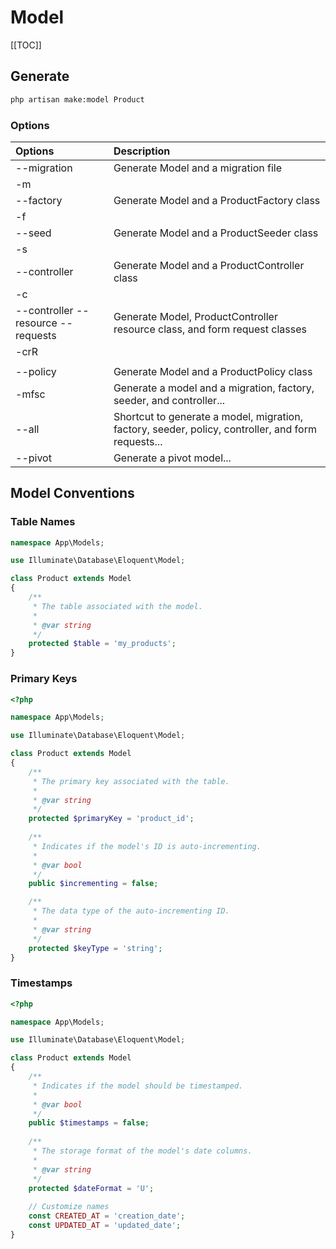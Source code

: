 # Model

[[TOC]]

## Generate
```bash
php artisan make:model Product
```

### Options

| Options                            | Description                                                                                        |
|:-----------------------------------|:---------------------------------------------------------------------------------------------------|
| --migration                        | Generate Model and a migration file                                                                |
| -m                                 |                                                                                                    |
| --factory                          | Generate Model and a ProductFactory class                                                          |
| -f                                 |                                                                                                    |
| --seed                             | Generate Model and a ProductSeeder class                                                           |
| -s                                 |                                                                                                    |
| --controller                       | Generate Model and a ProductController class                                                       |
| -c                                 |                                                                                                    |
| --controller --resource --requests | Generate Model, ProductController resource class, and form request classes                         |
| -crR                               |                                                                                                    |
|                                    |                                                                                                    |
| --policy                           | Generate Model and a ProductPolicy class                                                           |
| -mfsc                              | Generate a model and a migration, factory, seeder, and controller...                               |
| --all                              | Shortcut to generate a model, migration, factory, seeder, policy, controller, and form requests... |
| --pivot                            | Generate a pivot model...                                                                          |

## Model Conventions

### Table Names

```php
namespace App\Models;

use Illuminate\Database\Eloquent\Model;

class Product extends Model
{
    /**
     * The table associated with the model.
     *
     * @var string
     */
    protected $table = 'my_products';
}
```

### Primary Keys

```php
<?php

namespace App\Models;

use Illuminate\Database\Eloquent\Model;

class Product extends Model
{
    /**
     * The primary key associated with the table.
     *
     * @var string
     */
    protected $primaryKey = 'product_id';
	
    /**
     * Indicates if the model's ID is auto-incrementing.
     *
     * @var bool
     */
    public $incrementing = false;

    /**
     * The data type of the auto-incrementing ID.
     *
     * @var string
     */
    protected $keyType = 'string';	
}
```

### Timestamps
```php
<?php

namespace App\Models;

use Illuminate\Database\Eloquent\Model;

class Product extends Model
{
    /**
     * Indicates if the model should be timestamped.
     *
     * @var bool
     */
    public $timestamps = false;
	
	/**
     * The storage format of the model's date columns.
     *
     * @var string
     */
    protected $dateFormat = 'U';
	
	// Customize names
	const CREATED_AT = 'creation_date';
    const UPDATED_AT = 'updated_date';
}
```
